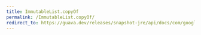 ```yaml
---
title: ImmutableList.copyOf
permalink: /ImmutableList.copyOf/
redirect_to: https://guava.dev/releases/snapshot-jre/api/docs/com/google/common/collect/ImmutableList.html#copyOf-E:A-
---
```

